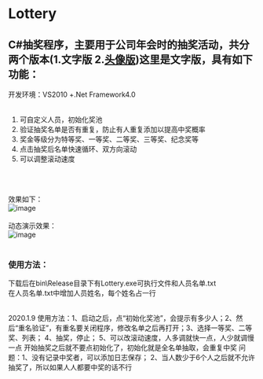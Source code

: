 # Lottery
##  C#抽奖程序，主要用于公司年会时的抽奖活动，共分两个版本(1.文字版 2.[头像版](https://github.com/weishaoying/Lottery2))这里是文字版，具有如下功能：<br/>
开发环境：VS2010 +.Net Framework4.0<br/><br/>
1. 可自定义人员，初始化奖池<br/>
2. 验证抽奖名单是否有重复，防止有人重复添加以提高中奖概率
3. 奖金等级分为特等奖、一等奖、二等奖、三等奖、纪念奖等<br/>
4. 点击抽奖后名单快速循环、双方向滚动<br/>
5. 可以调整滚动速度<br/>
<br/>
<br/>

效果如下：
<br/>
![image](https://github.com/weishaoying/Lottery/blob/master/Pictrues/P1.png)
<br/><br/>
动态演示效果：
<br/>
![image](https://github.com/weishaoying/Lottery/blob/master/Pictrues/demo.gif)
<br/>
<br/>

### 使用方法：<br/>
下载后在bin\Release目录下有Lottery.exe可执行文件和人员名单.txt
<br/>
在人员名单.txt中增加人员姓名，每个姓名占一行
<br/><br/>

2020.1.9
使用方法：1、启动之后，点“初始化奖池”，会提示有多少人；2、然后“重名验证”，有重名要关闭程序，修改名单之后再打开；3、选择一等奖、二等奖、列表； 4、抽奖，停止； 5、可以改滚动速度，人多调就快一点，人少就调慢一点
		  开始抽奖之后就不要点初始化了，初始化就是全名单抽取，会重复中奖
问题：1、没有记录中奖者，可以添加日志保存； 2、当人数少于6个人之后就不允许抽奖了，所以如果人人都要中奖的话不行



